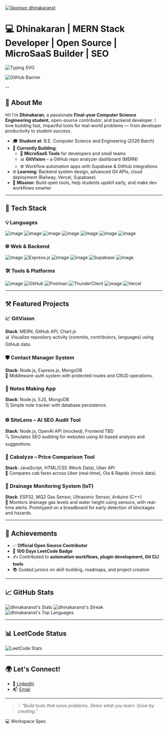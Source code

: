 [![Sponsor dhinakaranst](https://img.shields.io/badge/Sponsor-❤️-red?style=for-the-badge)](https://github.com/sponsors/dhinakaranst)

# 💻 Dhinakaran | MERN Stack Developer | Open Source | MicroSaaS Builder | SEO 

![Typing SVG](https://readme-typing-svg.demolab.com?font=Fira+Code&pause=1000&center=false&width=435&lines=Hey+GitHubers!;I'm+Dhinakaran%2C+a+Tech+Builder!;Passionate+about+OpenSource+%26+Automation;Building+MicroSaaS+%26+DevTools)
 
![GitHub Banner](https://github.com/user-attachments/assets/40cda00b-808a-455f-aecd-53257b8e51c7)

--  
## 👋 About Me 


Hi! I'm **Dhinakaran**, a passionate **Final-year Computer Science Engineering student**, open-source contributor, and backend developer. I love building fast, impactful tools for real-world problems — from developer productivity to student success.

- 🎓 **Student at**: B.E. Computer Science and Engineering (2026 Batch)
- 🔧 **Currently Building**: 
  - 🧠 **MicroSaaS Tools** for developers and small teams  
  - 📊 **GitVision** – a GitHub repo analyzer dashboard (MERN)  
  - ⚙️ Workflow automation apps with Supabase & GitHub integrations  
- 🌐 **Learning**: Backend system design, advanced Git APIs, cloud deployment (Railway, Vercel, Supabase)
- 🎯 **Mission**: Build open tools, help students upskill early, and make dev workflows smarter

---

## 🚀 Tech Stack 

### 💡 Languages
![image](https://github.com/user-attachments/assets/e922246e-ff22-46a8-83cb-35713815ad23)
![image](https://github.com/user-attachments/assets/ba0fc3a2-0123-42c4-a934-bc9fb1392364)
![image](https://github.com/user-attachments/assets/7c41c3b0-8631-420f-bc3f-0c3b52ae7425)
![image](https://github.com/user-attachments/assets/4ab6449b-a68c-47df-8862-fa1e32238fc8)
![image](https://github.com/user-attachments/assets/a600f116-5354-4d06-9c88-7977ec27dbba)
![image](https://github.com/user-attachments/assets/89cf6c9e-bef7-4610-89e2-aa5c2b113622)
![image](https://github.com/user-attachments/assets/7b3d4c9c-eef3-4202-950a-70ed7cb235a4)


### 🌐 Web & Backend
![image](https://github.com/user-attachments/assets/d6bd3cdf-b6dd-4756-9c42-e628de49765b)
![Express.js](https://img.shields.io/badge/Express.js-000000?style=for-the-badge&logo=express&logoColor=white)
![image](https://github.com/user-attachments/assets/730d19ad-d188-4f8e-bcd3-35c3fb9a4a2e)
![image](https://github.com/user-attachments/assets/5e624491-58de-4061-8c5f-16e7ccadac8e)
![Supabase](https://img.shields.io/badge/Supabase-3ECF8E?style=for-the-badge&logo=supabase&logoColor=white)
![image](https://github.com/user-attachments/assets/53b34df3-b6f2-48ff-83ff-ac0fe813de6f)

### 🛠 Tools & Platforms
![image](https://github.com/user-attachments/assets/f476c87c-dd6e-4999-b5e6-4c67fd295a98)
![GitHub](https://img.shields.io/badge/GitHub-181717?style=for-the-badge&logo=github&logoColor=white)
![Postman](https://img.shields.io/badge/Postman-FF6C37?style=for-the-badge&logo=postman&logoColor=white)
![ThunderClient](https://img.shields.io/badge/ThunderClient-007ACC?style=for-the-badge&logo=thunder-client&logoColor=white)
![image](https://github.com/user-attachments/assets/b8336355-d79a-4caf-97f2-a60dc5b5d68f)
![Vercel](https://img.shields.io/badge/Vercel-000000?style=for-the-badge&logo=vercel&logoColor=white)

---

## ⚒️ Featured Projects

### 📈 GitVision
**Stack**: MERN, GitHub API, Chart.js  
📊 Visualize repository activity (commits, contributors, languages) using GitHub data.

### 🛡️ Contact Manager System
**Stack**: Node.js, Express.js, MongoDB  
🔐 Middleware-auth system with protected routes and CRUD operations.

### 📝 Notes Making App
**Stack**: Node.js, EJS, MongoDB  
🗒️ Simple note tracker with database persistence.

### 🌐 SiteLens – AI SEO Audit Tool
**Stack**: Node.js, OpenAI API (mocked), Frontend TBD  
🔍 Simulates SEO auditing for websites using AI-based analysis and suggestions.

### 🚕 Cabalyze – Price Comparison Tool
**Stack**: JavaScript, HTML/CSS (Mock Data), Uber API  
💸 Compares cab fares across Uber (real-time), Ola & Rapido (mock data).

### 🌊 Drainage Monitoring System (IoT)
**Stack**: ESP32, MQ2 Gas Sensor, Ultrasonic Sensor, Arduino (C++)  
🚨 Monitors drainage gas levels and water height using sensors, with real-time alerts. Prototyped on a breadboard for early detection of blockages and hazards.


---

## 🏅 Achievements

- ✅ **Official Open Source Contributor**
- 🧮 **100 Days LeetCode Badge**
- ✍️ Contributed to **automation workflows, plugin development, Git CLI tools**
- 📚 Guided juniors on skill-building, roadmaps, and project creation

---

## 📈 GitHub Stats

![dhinakaranst's Stats](https://github-readme-stats.vercel.app/api?username=dhinakaranst&theme=vue-dark&show_icons=true&hide_border=true&count_private=true)
![dhinakaranst's Streak](https://github-readme-streak-stats.herokuapp.com/?user=dhinakaranst&theme=radical&hide_border=true)
![dhinakaranst's Top Languages](https://github-readme-stats.vercel.app/api/top-langs/?username=dhinakaranst&theme=radical&show_icons=true&hide_border=true&layout=compact)

---

## 📊 LeetCode Status

![LeetCode Stats](https://leetcard.jacoblin.cool/DHINAKARAN_Thillainathan?theme=light&font=Karma&ext=heatmap)

---

## 🌍 Let's Connect!

- 🔗 [LinkedIn](https://www.linkedin.com/in/dhinakaran-t-493308259)
- 📬 [Email](mailto:dhinakarant104@gmail.com)

---

> 💡 *"Build tools that solve problems. Share what you learn. Grow by creating."*

💻 Workspace Spec
  
